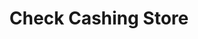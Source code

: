 ---
title: Check Cashing Store
slug: check-cashing-store
updated-on: '2024-05-30T13:44:31.749Z'
created-on: '2024-05-30T13:41:46.671Z'
published-on: '2024-05-30T13:54:32.469Z'
f_city-state-2:
- cms/city/centre-al.md
- cms/city/ashdown-ar.md
- cms/city/mena-ar.md
- cms/city/lakewood-co.md
- cms/city/davie-fl.md
- cms/city/tamarac-fl.md
- cms/city/doral-fl.md
- cms/city/kissimmee-fl.md
- cms/city/worth-fl.md
- cms/city/carrollton-ga.md
- cms/city/lansing-mi.md
- cms/city/van-buren-ar.md
- cms/city/fort-smith-ar.md
- cms/city/fort-lauderdale-fl.md
- cms/city/palm-beach-fl.md
- cms/city/coral-springs-fl.md
- cms/city/delray-beach-fl.md
- cms/city/miami-beach-fl.md
- cms/city/springfield-ma.md
- cms/city/miramar-fl.md
- cms/city/hollywood-fl.md
- cms/city/oakland-park-fl.md
- cms/city/deerfield-beach-fl.md
- cms/city/north-lauderdale-fl.md
f_locations:
- cms/payday-loan/check-cashing-store-10975.md
- cms/payday-loan/check-cashing-store-10976.md
- cms/payday-loan/check-cashing-store-10977.md
- cms/payday-loan/check-cashing-store-10978.md
- cms/payday-loan/check-cashing-store-10979.md
- cms/payday-loan/check-cashing-store-10980.md
- cms/payday-loan/check-cashing-store-10981.md
- cms/payday-loan/check-cashing-store-10982.md
- cms/payday-loan/check-cashing-store-10983.md
- cms/payday-loan/check-cashing-store-10984.md
- cms/payday-loan/check-cashing-store-10985.md
- cms/payday-loan/check-cashing-store-10986.md
- cms/payday-loan/check-cashing-store-10987.md
- cms/payday-loan/check-cashing-store-10988.md
- cms/payday-loan/check-cashing-store-10989.md
- cms/payday-loan/check-cashing-store-10990.md
- cms/payday-loan/check-cashing-store-10991.md
- cms/payday-loan/check-cashing-store-10992.md
- cms/payday-loan/check-cashing-store-10993.md
- cms/payday-loan/check-cashing-store-10994.md
- cms/payday-loan/check-cashing-store-10995.md
- cms/payday-loan/check-cashing-store-10996.md
- cms/payday-loan/check-cashing-store-10997.md
- cms/payday-loan/check-cashing-store-10998.md
- cms/payday-loan/check-cashing-store-10999.md
- cms/payday-loan/check-cashing-store-11000.md
- cms/payday-loan/check-cashing-store-11001.md
- cms/payday-loan/check-cashing-store-11002.md
- cms/payday-loan/check-cashing-store-11003.md
- cms/payday-loan/check-cashing-store-11004.md
- cms/payday-loan/check-cashing-store-11005.md
- cms/payday-loan/check-cashing-store-11006.md
- cms/payday-loan/check-cashing-store-11007.md
- cms/payday-loan/check-cashing-store-11008.md
- cms/payday-loan/check-cashing-store-11009.md
- cms/payday-loan/check-cashing-store-11010.md
f_states:
- cms/state/alabama.md
- cms/state/arkansas.md
- cms/state/colorado.md
- cms/state/florida.md
- cms/state/georgia.md
- cms/state/michigan.md
- cms/state/massachusetts.md
layout: '[company].html'
tags: company
---